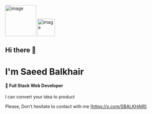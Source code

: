 <img width="100" height="100" alt="image" src="https://github.com/user-attachments/assets/003099a5-ae41-4118-aff0-5f16ee05e914" />
<img width="56" height="56" alt="image" src="https://github.com/user-attachments/assets/989f933b-c1bf-4fda-acae-95cf06e4e20b" />

## Hi there 👋
# I'm Saeed Balkhair
#### 🚀 Full Stack Web Developer
I can convert your idea to product

Please, Don't hesitate to contact with me 
[https://x.com/SBALKHAIR]



<!--
**sbalkhair/sbalkhair** is a ✨ _special_ ✨ repository because its `README.md` (this file) appears on your GitHub profile.

Here are some ideas to get you started:

- 🔭 I’m currently working on ...
- 🌱 I’m currently learning ...
- 👯 I’m looking to collaborate on ...
- 🤔 I’m looking for help with ...
- 💬 Ask me about ...
- 📫 How to reach me: ...
- 😄 Pronouns: ...
- ⚡ Fun fact: ...
-->

